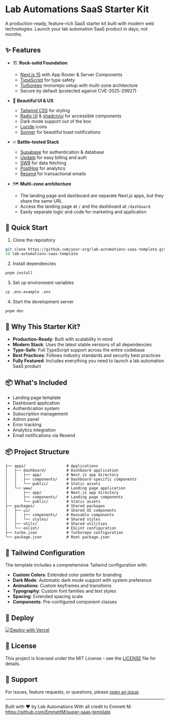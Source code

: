 # Lab Automations SaaS Starter Kit

A production-ready, feature-rich SaaS starter kit built with modern web technologies. Launch your lab automation SaaS product in days, not months.

## ✨ Features

- 🏗️ **Rock-solid Foundation**
  - [Next.js 15](https://nextjs.org/) with App Router & Server Components
  - [TypeScript](https://www.typescriptlang.org/) for type safety
  - [Turborepo](https://turborepo.org/) monorepo setup with multi-zone architecture
  - Secure by default (protected against CVE-2025-29927)

- 💅 **Beautiful UI & UX**
  - [Tailwind CSS](https://tailwindcss.com/) for styling
  - [Radix UI](https://www.radix-ui.com/) & [shadcn/ui](https://ui.shadcn.com/) for accessible components
  - Dark mode support out of the box
  - [Lucide](https://lucide.dev/) icons
  - [Sonner](https://sonner.emilkowal.ski/) for beautiful toast notifications

- 🔥 **Battle-tested Stack**
  - [Supabase](https://supabase.com/) for authentication & database
  - [Update](https://update.dev) for easy billing and auth
  - [SWR](https://swr.vercel.app/) for data fetching
  - [PostHog](https://posthog.com/) for analytics
  - [Resend](https://resend.com) for transactional emails

- 🗺️ **Multi-zone architecture**
  - The landing page and dashboard are separate Next.js apps, but they share the same URL
  - Access the landing page at `/` and the dashboard at `/dashboard`
  - Easily separate logic and code for marketing and application

## 🚀 Quick Start

1. Clone the repository

```bash
git clone https://github.com/your-org/lab-automations-saas-template.git
cd lab-automations-saas-template
```

2. Install dependencies

```bash
pnpm install
```

3. Set up environment variables

```bash
cp .env.example .env
```

4. Start the development server

```bash
pnpm dev
```

## 🌟 Why This Starter Kit?

- **Production-Ready**: Built with scalability in mind
- **Modern Stack**: Uses the latest stable versions of all dependencies
- **Type-Safe**: Full TypeScript support across the entire codebase
- **Best Practices**: Follows industry standards and security best practices
- **Fully Featured**: Includes everything you need to launch a lab automation SaaS product

## 📦 What's Included

- Landing page template
- Dashboard application
- Authentication system
- Subscription management
- Admin panel
- Error tracking
- Analytics integration
- Email notifications via Resend

## 📦 Project Structure

```
├── apps/                  # Applications
│   ├── dashboard/         # Dashboard application
│   │   ├── app/           # Next.js app directory
│   │   ├── components/    # Dashboard-specific components
│   │   └── public/        # Static assets
│   └── www/               # Landing page application
│       ├── app/           # Next.js app directory
│       ├── components/    # Landing page components
│       └── public/        # Static assets
├── packages/              # Shared packages
│   ├── ui/                # Shared UI components
│   │   ├── components/    # Reusable components
│   │   └── styles/        # Shared styles
│   ├── utils/             # Shared utilities
│   └── eslint/            # ESLint configuration
├── turbo.json             # Turborepo configuration
└── package.json           # Root package.json
```

## 🎨 Tailwind Configuration

The template includes a comprehensive Tailwind configuration with:

- **Custom Colors**: Extended color palette for branding
- **Dark Mode**: Automatic dark mode support with system preference
- **Animations**: Custom keyframes and transitions
- **Typography**: Custom font families and text styles
- **Spacing**: Extended spacing scale
- **Components**: Pre-configured component classes

## 🚀 Deploy

[![Deploy with Vercel](https://vercel.com/button)](https://vercel.com/new/clone?repository-url=https://github.com/your-org/lab-automations-saas-template)

## 📝 License

This project is licensed under the MIT License - see the [LICENSE](LICENSE) file for details.

## 💪 Support

For issues, feature requests, or questions, please [open an issue](https://github.com/your-org/lab-automations-saas-template/issues).

---

Built with ❤️ by Lab Automations
With all credit to Emmett M: https://github.com/EmmettM/super-saas-template
